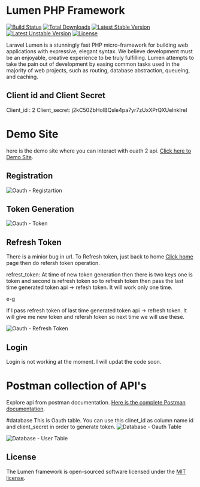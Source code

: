 # Lumen PHP Framework

[![Build Status](https://travis-ci.org/laravel/lumen-framework.svg)](https://travis-ci.org/laravel/lumen-framework)
[![Total Downloads](https://poser.pugx.org/laravel/lumen-framework/d/total.svg)](https://packagist.org/packages/laravel/lumen-framework)
[![Latest Stable Version](https://poser.pugx.org/laravel/lumen-framework/v/stable.svg)](https://packagist.org/packages/laravel/lumen-framework)
[![Latest Unstable Version](https://poser.pugx.org/laravel/lumen-framework/v/unstable.svg)](https://packagist.org/packages/laravel/lumen-framework)
[![License](https://poser.pugx.org/laravel/lumen-framework/license.svg)](https://packagist.org/packages/laravel/lumen-framework)

Laravel Lumen is a stunningly fast PHP micro-framework for building web applications with expressive, elegant syntax. We believe development must be an enjoyable, creative experience to be truly fulfilling. Lumen attempts to take the pain out of development by easing common tasks used in the majority of web projects, such as routing, database abstraction, queueing, and caching.

## Client id and Client Secret
Client_id : 2
Client_secret: j2kC50ZbHolBQsle4pa7yr7zUxXPrQXUeInkIrel

# Demo Site
here is the demo site where you can interact with ouath 2 api.
[Click here to Demo Site](https://shahzadafridi10.000webhostapp.com/home). 

## Registration
![Oauth - Registartion](https://i.imgur.com/9RVcnmN.png)

## Token Generation
![Oauth - Token](https://i.imgur.com/aypsO3W.png)


## Refresh Token 
There is a minior bug in url. To Refresh token, just back to home [Click home](https://shahzadafridi10.000webhostapp.com/home) page then do refersh token operation.

refrest_token: At time of new token generation then there is two keys one is token and second is refresh token so to refresh token then pass the last time generated token api -> refesh token. It will work only one time.

e-g 

If I pass refresh token of last time generated token api -> refresh token. It will give me new token and refersh token so next time we will use these.

![Oauth - Refresh Token](https://i.imgur.com/Sh8mEaK.png)

## Login
Login is not working at the moment. I will updat the code soon.


# Postman collection of API's

Explore api from postman documentation. [Here is the complete Postman documentation](https://documenter.getpostman.com/view/4771623/SVfRuoJ1?version=latest).

#database
This is Oauth table. You can use this clinet_id as column name id and client_secret in order to generate token.
![Database - Oauth Table](https://i.imgur.com/g8bdYRI.png)

![Database - User Table](https://i.imgur.com/IBG3PNe.png)


## License

The Lumen framework is open-sourced software licensed under the [MIT license](https://opensource.org/licenses/MIT).

